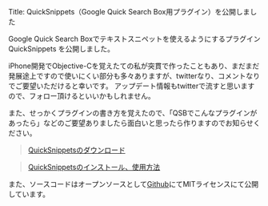 Title: QuickSnippets（Google Quick Search Box用プラグイン）を公開しました

Google Quick Search Boxでテキストスニペットを使えるようにするプラグイン QuickSnippets を公開しました。

iPhone開発でObjective-Cを覚えたての私が突貫で作ったこともあり、まだまだ発展途上ですので使いにくい部分も多々ありますが、twitterなり、コメントなりでご要望いただけると幸いです。
アップデート情報もtwitterで流すと思いますので、フォロー頂けるといいかもしれません。

また、せっかくプラグインの書き方を覚えたので、「QSBでこんなプラグインがあったら」などのご要望ありましたら面白いと思ったら作りますのでお知らせください。

> [QuickSnippetsのダウンロード](/quicksnippets/)

> [QuickSnippetsのインストール、使用方法](http://wiki.github.com/dataich/QuickSnippets)

また、ソースコードはオープンソースとして[Github](http://github.com/dataich/QuickSnippets)にてMITライセンスにて公開しています。